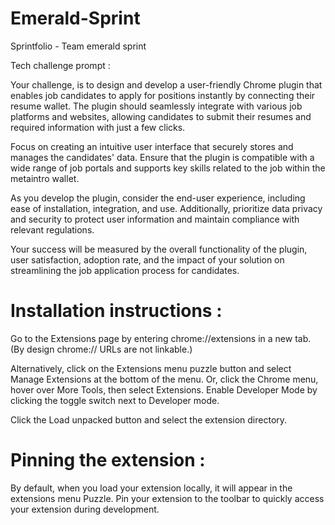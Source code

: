# Emerald-Sprint
Sprintfolio - Team emerald sprint

Tech challenge prompt : 

Your challenge, is to design and develop a user-friendly Chrome plugin that enables job candidates to apply for positions instantly by connecting their resume wallet. The plugin should seamlessly integrate with various job platforms and websites, allowing candidates to submit their resumes and required information with just a few clicks.

Focus on creating an intuitive user interface that securely stores and manages the candidates' data. Ensure that the plugin is compatible with a wide range of job portals and supports key skills related to the job within the metaintro wallet.

As you develop the plugin, consider the end-user experience, including ease of installation, integration, and use. Additionally, prioritize data privacy and security to protect user information and maintain compliance with relevant regulations.

Your success will be measured by the overall functionality of the plugin, user satisfaction, adoption rate, and the impact of your solution on streamlining the job application process for candidates.

# Installation instructions : 

Go to the Extensions page by entering chrome://extensions in a new tab. (By design chrome:// URLs are not linkable.)

Alternatively, click on the Extensions menu puzzle button and select Manage Extensions at the bottom of the menu.
Or, click the Chrome menu, hover over More Tools, then select Extensions.
Enable Developer Mode by clicking the toggle switch next to Developer mode.

Click the Load unpacked button and select the extension directory.

# Pinning the extension : 

By default, when you load your extension locally, it will appear in the extensions menu Puzzle. Pin your extension to the toolbar to quickly access your extension during development.